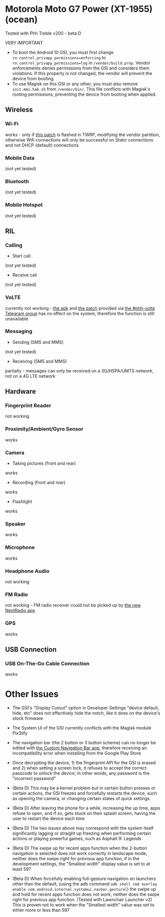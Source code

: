 # Motorola Moto G7 Power (XT-1955) (ocean)

Tested with Phh Treble v200 - beta D

VERY IMPORTANT
- To boot the Android 10 GSI, you must first change `ro.control_privapp_permissions=enforcing` to `ro.control_privapp_permissions=log` in `/vendor/build.prop`. Vendor enforcements denies permissions from the GSI and considers them violations. If this property is not changed, the vendor will prevent the device from booting.
- To use Magisk on this GSI or any other, you must also remove `init.mmi.hab.sh` from `/vendor/bin/`. This file conflicts with Magisk's rooting permissions, preventing the device from booting when applied.

## Wireless

### Wi-Fi

works - only if [this patch](https://t.me/G7Power/27482) is flashed in TWRP, modifying the vendor partition, otherwise Wifi connections will only be successful on Static connections and not DHCP (default) connections

### Mobile Data

(not yet tested)

### Bluetooth

(not yet tested)

### Mobile Hotspot

(not yet tested)

## RIL

### Calling

- Start call

(not yet tested)

- Receive call

(not yet tested)

### VoLTE

currently not working - [the apk](https://t.me/R3SPX_UPDATES/459) and [the patch](https://t.me/R3SPX_UPDATES/458) provided via [the #phh-volte Telegram group](https://t.me/phhvolte) has no effect on the system, therefore the function is still unavailable

### Messaging

- Sending (SMS and MMS)

(not yet tested)

- Receiving (SMS and MMS)


partially - messages can only be received on a 3G/HSPA/UMTS network, not on a 4G LTE network


## Hardware

### Fingerprint Reader

not working

### Proximity/Ambient/Gyro Sensor

works

### Camera

- Taking pictures (front and rear)

works

- Recording (front and rear)

works

- Flashlight

works

### Speaker

works

### Microphone

works

### Headphone Audio

not working

### FM Radio

not working - FM radio receiver could not be picked up by [the new NextRadio app](https://play.google.com/store/apps/details?id=com.nextradioapp.nextradio)

### GPS

works

## USB Connection

### USB On-The-Go Cable Connection

works

# Other Issues

- The GSI's "Display Cutout" option in Developer Settings "device default, hide, etc" does not effectively hide the notch, like it does on the device's stock firmware

- The System UI of the GSI currently conflicts with the Magisk module Pix3lify

- The navigation bar (the 2 button or 3 button scheme) can no longer be edited with [the Custom Navigation Bar app](https://play.google.com/store/apps/details?id=xyz.paphonb.systemuituner), therefore receiving an incompatibility error when installing from the Google Play Store

- Once decrypting the device, 1) the fingerprint API for the GSI is erased and 2) when setting a screen lock, it refuses to accept the correct passcode to unlock the device; in other words, any password is the "incorrect password"

- (Beta D) This may be a kernel problem but in certain button presses or certain actions, the GSI freezes and forcefully restarts the device, such as opening the camera, or changing certain states of quick settings

- (Beta D) After leaving the phone for a while, increasing the up time, apps refuse to open, and if so, gets stuck on their splash screen, having the user to restart the device each time

- (Beta D) The two issues above may correspond with the system itself significantly lagging or straight up freezing when performing certain actions or playing powerful games, such as Asphalt 9: Legends

- (Beta D) The swipe up for recent apps function when the 2-button navigation is selected does not work correctly in landscape mode, neither does the swipe right for previous app function, if in the development settings, the "Smallest width" display value is set to at least 597
- (Beta D) When forcefully enabling full-gesture navigation on launchers other than the default, (using the adb command `adb shell cmd overlay enable com.android.internal.systemui.navbar.gestural`) the swipe up and hold for recent apps function does not work, neither does the swipe right for previous app function. (Tested with Lawnchair Launcher v2) This is proven not to work when the "Smallest width" value was set to either more or less than 597